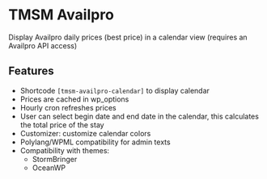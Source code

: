 TMSM Availpro
=================

Display Availpro daily prices (best price) in a calendar view (requires an Availpro API access)

Features
-----------


* Shortcode `[tmsm-availpro-calendar]` to display calendar
* Prices are cached in wp_options
* Hourly cron refreshes prices
* User can select begin date and end date in the calendar, this calculates the total price of the stay
* Customizer: customize calendar colors
* Polylang/WPML compatibility for admin texts
* Compatibility with themes:
    * StormBringer
    * OceanWP